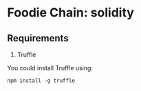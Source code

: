 # Foodie Chain: solidity
## Requirements
1. Truffle

You could install Truffle using:
```
npm install -g truffle
```
